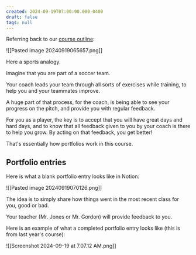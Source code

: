 ```yaml
---
created: 2024-09-19T07:00:00.000-0400
draft: false
tags: null
---
```


Referring back to our [course outline](https://drive.google.com/file/d/1uWps8Mk0a7KohiR-1P2B0QDOiw0gyL9o/view?usp=drive_link):

![[Pasted image 20240919065657.png]]

Here a sports analogy.

Imagine that you are part of a soccer team.

Your coach leads your team through all sorts of exercises while training, to help you and your teammates improve.

A huge part of that process, for the coach, is being able to see your progress on the pitch, and provide you with regular feedback.

For you as a player, the key is to accept that you will have great days and hard days, and to know that all feedback given to you by your coach is there to help you grow. By acting on that feedback, you get better!

That's essentially how portfolios work in this course. 

## Portfolio entries

Here is what a blank portfolio entry looks like in Notion:

![[Pasted image 20240919070126.png]]

The idea is to simply share how things went in the most recent class for you, good or bad.

Your teacher (Mr. Jones or Mr. Gordon) will provide feedback to you.

Here is an example of what a completed portfolio entry looks like (this is from last year's course):

![[Screenshot 2024-09-19 at 7.07.12 AM.png]]
